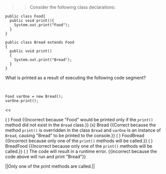 >>Consider the following class declarations:
<pre><code>public class Food{
  public void print(){
    System.out.print("Food");
  }
}
</code></pre>
<pre><code>public class Bread extends Food
{
  public void print()
  {
    System.out.print("Bread");
  }
}
</code></pre>
<p>What is printed as a result of executing the following code segment?</p><br/>
<pre><code>Food varOne = new Bread();</code>
<code>varOne.print();</code></pre><<

( ) Food {{Incorrect because "Food" would be printed only if the <code>print()</code> method did not exist in the <code>Bread</code> class.}}
(x) Bread {{Correct because the method <code>print()</code> is overridden in the class <code>Bread</code> and <code>varOne</code> is an instance of <code>Bread</code>, causing "Bread" to be printed to the console.}}
( ) FoodBread {{Incorrect because only one of the <code>print()</code> methods will be called.}}
( ) BreadFood {{Incorrect because only one of the <code>print()</code> methods will be called.}}
( ) The code will result in a runtime error. {{incorrect because the code above will run and print "Bread"}}

||Only one of the print methods are called.||